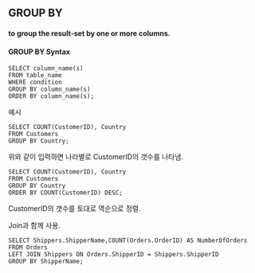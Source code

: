## GROUP BY

#### to group the result-set by one or more columns.


#### GROUP BY Syntax

```
SELECT column_name(s)
FROM table_name
WHERE condition
GROUP BY column_name(s)
ORDER BY column_name(s);
```


예시

```
SELECT COUNT(CustomerID), Country
FROM Customers
GROUP BY Country;
```

위와 같이 입력하면 나라별로 CustomerID의 갯수를 나타냄.



```
SELECT COUNT(CustomerID), Country
FROM Customers
GROUP BY Country
ORDER BY COUNT(CustomerID) DESC;
```


CustomerID의 갯수를 토대로 역순으로 정렬.



Join과 함께 사용.

```
SELECT Shippers.ShipperName,COUNT(Orders.OrderID) AS NumberOfOrders FROM Orders
LEFT JOIN Shippers ON Orders.ShipperID = Shippers.ShipperID
GROUP BY ShipperName;
```
